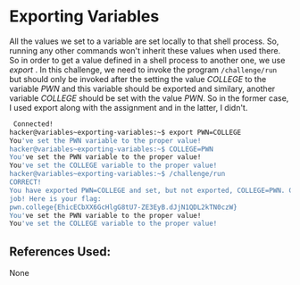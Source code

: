 # Exporting Variables
All the values we set to a variable are set locally to that shell process. So, running any other commands won't inherit these values when used there. So in order to get a value defined in a shell process to another one, we use *export* .
	In this challenge, we need to invoke the program `/challenge/run` but should only be invoked after the setting the value *COLLEGE* to the variable *PWN* and this variable should be exported and similary, another variable *COLLEGE* should be set with the value *PWN*. So in the former case, I used
export along with the assignment and in the latter, I didn't.

```bash
 Connected!
hacker@variables~exporting-variables:~$ export PWN=COLLEGE
You've set the PWN variable to the proper value!
hacker@variables~exporting-variables:~$ COLLEGE=PWN
You've set the PWN variable to the proper value!
You've set the COLLEGE variable to the proper value!
hacker@variables~exporting-variables:~$ /challenge/run
CORRECT!
You have exported PWN=COLLEGE and set, but not exported, COLLEGE=PWN. Great
job! Here is your flag:
pwn.college{EhicECbXX6GcHlgG8tU7-ZE3EyB.dJjN1QDL2kTN0czW}
You've set the PWN variable to the proper value!
You've set the COLLEGE variable to the proper value!
```
## References Used:
None
